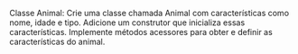 Classe Animal:
Crie uma classe chamada Animal com características como nome, idade e tipo.
Adicione um construtor que inicializa essas características.
Implemente métodos acessores para obter e definir as características do animal.